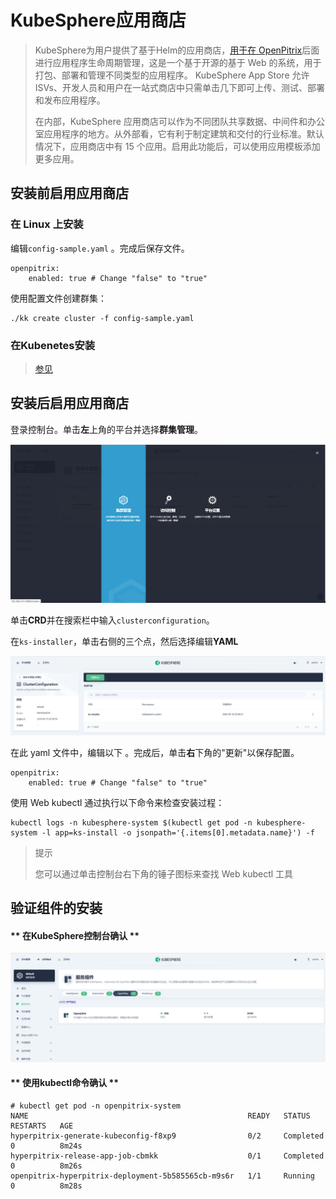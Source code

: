 # KubeSphere应用商店

> KubeSphere为用户提供了基于Helm的应用商店，[用于在 OpenPitrix](https://github.com/openpitrix/openpitrix)后面进行应用程序生命周期管理，这是一个基于开源的基于 Web 的系统，用于打包、部署和管理不同类型的应用程序。 KubeSphere App Store 允许 ISVs、开发人员和用户在一站式商店中只需单击几下即可上传、测试、部署和发布应用程序。
>
> 在内部，KubeSphere 应用商店可以作为不同团队共享数据、中间件和办公室应用程序的地方。从外部看，它有利于制定建筑和交付的行业标准。默认情况下，应用商店中有 15 个应用。启用此功能后，可以使用应用模板添加更多应用。





## 安装前启用应用商店

### 在 Linux 上安装

编辑`config-sample.yaml` 。完成后保存文件。

```
openpitrix:
    enabled: true # Change "false" to "true"
```

使用配置文件创建群集：

```
./kk create cluster -f config-sample.yaml
```

### **在Kubenetes安装**

> [参见](https://kubesphere.com.cn/en/docs/pluggable-components/app-store/)



## 安装后启用应用商店

登录控制台。单击**左**上角的平台并选择**群集管理**。

![clusters-management](./assets/clusters-management.png)

单击**CRD**并在搜索栏中输入`clusterconfiguration`。

在`ks-installer`，单击右侧的三个点，然后选择编辑**YAML**

![edit-crd-yaml](./assets/edit-crd-yaml.png)



在此 yaml 文件中，编辑以下 。完成后，单击**右**下角的"更新"以保存配置。

```
openpitrix:
    enabled: true # Change "false" to "true"
```

使用 Web kubectl 通过执行以下命令来检查安装过程：

```
kubectl logs -n kubesphere-system $(kubectl get pod -n kubesphere-system -l app=ks-install -o jsonpath='{.items[0].metadata.name}') -f
```

> 提示
>
> 您可以通过单击控制台右下角的锤子图标来查找 Web kubectl 工具



## 验证组件的安装

<!-- tabs:start -->

#### ** 在KubeSphere控制台确认 **

![kubesphere-console](./assets/kubesphere-console.png)



#### ** 使用kubectl命令确认 **

```shell
# kubectl get pod -n openpitrix-system
NAME                                                 READY   STATUS      RESTARTS   AGE
hyperpitrix-generate-kubeconfig-f8xp9                0/2     Completed   0          8m24s
hyperpitrix-release-app-job-cbmkk                    0/1     Completed   0          8m26s
openpitrix-hyperpitrix-deployment-5b585565cb-m9s6r   1/1     Running     0          8m28s
```



<!-- tabs:end -->